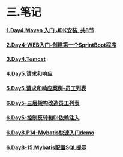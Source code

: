 
# 三.笔记

####  [1.Day4.Maven 入门,JDK安装, 共8节](/Javaweb2023/note/note1.md) 
####  [2.Day4-WEB入门-创建第一个SprintBoot程序](/Javaweb2023/note/note2.md) 
####  [3.Day4.Tomcat](/Javaweb2023/note/note3.md) 

####  [4.Day5.请求和响应](/Javaweb2023/note/note4.md) 
####  [5.Day5.请求和响应案例-员工列表](/Javaweb2023/note/note4.md) 
####  [6.Day5-三层架构改造员工列表](/Javaweb2023/note/note4.md) 
####  [6.Day5-控制反转和DI依赖注入](/Javaweb2023/note/note4.md) 
####  [6.Day8.P14-Mybatis快速入门demo](/Javaweb2023/note/note4.md) 
####  [6.Day8-15.Mybatis配置SQL提示](/Javaweb2023/note/note4.md) 

